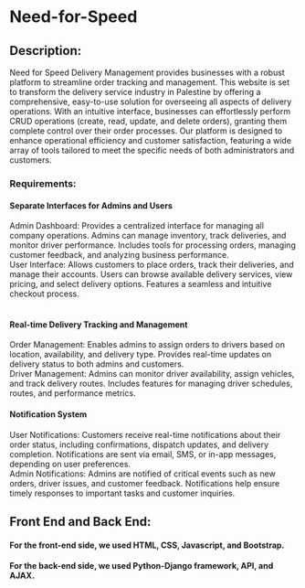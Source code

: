 # Need-for-Speed<br>

## Description:<br>
Need for Speed Delivery Management provides businesses with a robust platform to streamline order tracking and management. This website is set to transform the delivery service industry in Palestine by offering a comprehensive, easy-to-use solution for overseeing all aspects of delivery operations. With an intuitive interface, businesses can effortlessly perform CRUD operations (create, read, update, and delete orders), granting them complete control over their order processes. Our platform is designed to enhance operational efficiency and customer satisfaction, featuring a wide array of tools tailored to meet the specific needs of both administrators and customers. 
<br>
 

### Requirements: <br>

#### Separate Interfaces for Admins and Users <br>

Admin Dashboard: Provides a centralized interface for managing all company operations. Admins can manage inventory, track deliveries, and monitor driver performance. Includes tools for processing orders, managing customer feedback, and analyzing business performance. <br>
User Interface: Allows customers to place orders, track their deliveries, and manage their accounts. Users can browse available delivery services, view pricing, and select delivery options. Features a seamless and intuitive checkout process.  
 <br>
#### Real-time Delivery Tracking and Management <br>

Order Management: Enables admins to assign orders to drivers based on location, availability, and delivery type. Provides real-time updates on delivery status to both admins and customers. <br>
Driver Management: Admins can monitor driver availability, assign vehicles, and track delivery routes. Includes features for managing driver schedules, routes, and performance metrics.  <br>
 

#### Notification System <br>

User Notifications: Customers receive real-time notifications about their order status, including confirmations, dispatch updates, and delivery completion. Notifications are sent via email, SMS, or in-app messages, depending on user preferences.<br>
Admin Notifications: Admins are notified of critical events such as new orders, driver issues, and customer feedback. Notifications help ensure timely responses to important tasks and customer inquiries. <br>

## Front End and Back End:
#### For the front-end side, we used HTML, CSS, Javascript, and Bootstrap.
#### For the back-end side, we used Python-Django framework, API, and AJAX.
